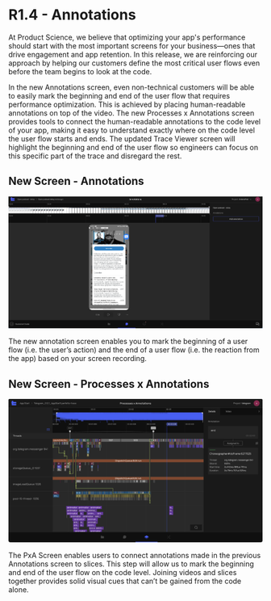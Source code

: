 # R1.4 - Annotations

At Product Science, we believe that optimizing your app's performance should start with the most important screens for your business—ones 
that drive engagement and app retention. In this release, we are reinforcing our approach by helping our customers define the most critical 
user flows even before the team begins to look at the code.

In the new Annotations screen, even non-technical customers will be able to easily mark the beginning and end of the user flow that requires 
performance optimization. This is achieved by placing human-readable annotations on top of the video.
The new Processes x Annotations screen provides tools to connect the human-readable annotations to the code level of your app, making it easy
to understand exactly where on the code level the user flow starts and ends.
The updated Trace Viewer screen will highlight the beginning and end of the user flow so engineers can focus on this specific part of the 
trace and disregard the rest.

## New Screen - Annotations

![R1.4-Annotations-1](docs/images/R1.4-Annotations-1.png)

The new annotation screen enables you to mark the beginning of a user flow (i.e. the user’s action) and the end of a user flow (i.e. the 
reaction from the app) based on your screen recording.

## New Screen - Processes x Annotations

![R1.4-Annotations-2](docs/images/R1.4-Annotations-2.png)

The PxA Screen enables users to connect annotations made in the previous Annotations screen to slices. This step will allow us to mark the 
beginning and end of the user flow on the code level. Joining videos and slices together provides solid visual cues that can’t be gained 
from the code alone.
